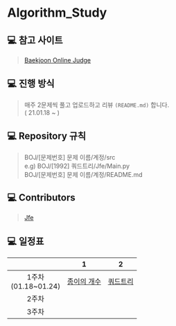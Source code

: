 # Algorithm_Study

## :computer: 참고 사이트
> [Baekjoon Online Judge](https://www.acmicpc.net/)

## :computer: 진행 방식
> 매주 2문제씩 풀고 업로드하고 리뷰 `(README.md)` 합니다. <br>
> ( 21.01.18 ~ )

## :computer: Repository 규칙
> BOJ/[문제번호] 문제 이름/계정/src <br>
> e.g) BOJ/[1992] 쿼드트리/Jfe/Main.py <br>
> BOJ/[문제번호] 문제 이름/계정/README.md <br>

## :computer: Contributors
> [Jfe](https://github.com/Go-Jaecheol)

## :computer: 일정표
||1|2|
|:---:|:---:|:---:|
|1주차<br> (01.18~01.24)|[종이의 개수](https://www.acmicpc.net/problem/1780)|[쿼드트리](https://www.acmicpc.net/problem/1992)|
|2주차|||
|3주차|||
